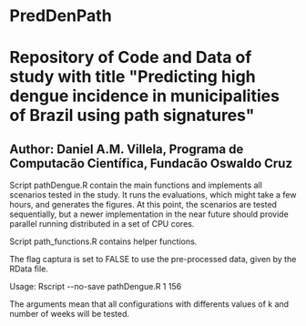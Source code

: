 # PredDenPath

# Repository of Code and Data of study with title "Predicting high dengue incidence in municipalities of Brazil using path signatures"
## Author: Daniel A.M. Villela, Programa de Computacão Científica, Fundacão Oswaldo Cruz

Script pathDengue.R contain the main functions and implements all scenarios tested in the study.
It runs the evaluations, which might take a few hours, and generates the figures.
At this point, the scenarios are tested sequentially, but a newer implementation in the near future should provide parallel 
running distributed in a set of CPU cores.

Script path_functions.R contains helper functions.

The flag captura is set to FALSE to use the pre-processed data, given by the RData file.

Usage: Rscript --no-save pathDengue.R 1 156 

The arguments mean that all configurations with differents values of k and number of weeks will be tested.
